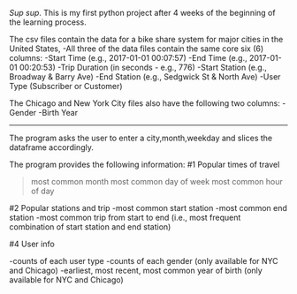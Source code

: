 *Sup sup*.
This is my first python project after 4 weeks of the beginning of the learning process.

The csv files contain the data for a bike share system for major cities in the United States,
-All three of the data files contain the same core six (6) columns:
-Start Time (e.g., 2017-01-01 00:07:57)
-End Time (e.g., 2017-01-01 00:20:53)
-Trip Duration (in seconds - e.g., 776)
-Start Station (e.g., Broadway & Barry Ave)
-End Station (e.g., Sedgwick St & North Ave)
-User Type (Subscriber or Customer)

The Chicago and New York City files also have the following two columns:
-Gender
-Birth Year
_________________________________________________________________________________________

The program asks the user to enter a city,month,weekday   and slices the dataframe accordingly.

The program provides the following information:
#1 Popular times of travel
>most common month
>most common day of week
>most common hour of day


#2 Popular stations and trip
-most common start station
-most common end station
-most common trip from start to end (i.e., most frequent combination of start station and end station)

#4 User info

-counts of each user type
-counts of each gender (only available for NYC and Chicago)
-earliest, most recent, most common year of birth (only available for NYC and Chicago)
